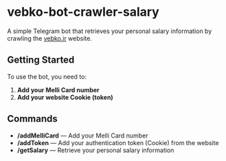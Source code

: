 # vebko-bot-crawler-salary

A simple Telegram bot that retrieves your personal salary information by crawling the [vebko.ir](https://vebko.org) website.

## Getting Started

To use the bot, you need to:

1. **Add your Melli Card number**
2. **Add your website Cookie (token)**

## Commands

- **/addMelliCard** — Add your Melli Card number
- **/addToken** — Add your authentication token (Cookie) from the website
- **/getSalary** — Retrieve your personal salary information
